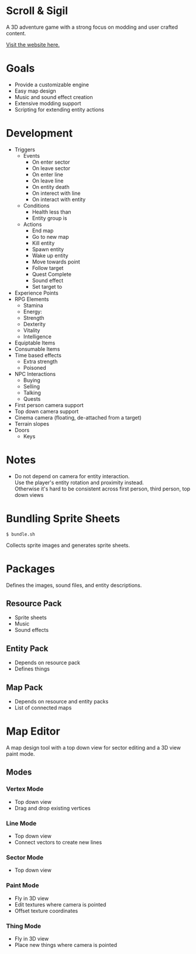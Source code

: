 # Scroll & Sigil

A 3D adventure game with a strong focus on modding and user crafted content.

[Visit the website here.](https://scrollandsigil.com)

# Goals

- Provide a customizable engine
- Easy map design
- Music and sound effect creation
- Extensive modding support
- Scripting for extending entity actions

# Development

- Triggers
  - Events
    - On enter sector
    - On leave sector
    - On enter line
    - On leave line
    - On entity death
    - On interect with line
    - On interact with entity
  - Conditions
    - Health less than
    - Entity group is
  - Actions
    - End map
    - Go to new map
    - Kill entity
    - Spawn entity
    - Wake up entity
    - Move towards point
    - Follow target
    - Quest Complete
    - Sound effect
    - Set target to
- Experience Points
- RPG Elements
  - Stamina
  - Energy:
  - Strength
  - Dexterity
  - Vitality
  - Intelligence
- Equiptable Items
- Consumable Items
- Time based effects
  - Extra strength
  - Poisoned
- NPC Interactions
  - Buying
  - Selling
  - Talking
  - Quests
- First person camera support
- Top down camera support
- Cinema camera (floating, de-attached from a target)
- Terrain slopes
- Doors
  - Keys

# Notes

- Do not depend on camera for entity interaction.  
  Use the player's entity rotation and proximity instead.  
  Otherwise it's hard to be consistent across first person, third person, top down views

# Bundling Sprite Sheets

`$ bundle.sh`

Collects sprite images and generates sprite sheets.

# Packages

Defines the images, sound files, and entity descriptions.

## Resource Pack

- Sprite sheets
- Music
- Sound effects

## Entity Pack

- Depends on resource pack
- Defines things

## Map Pack

- Depends on resource and entity packs
- List of connected maps

# Map Editor

A map design tool with a top down view for sector editing and a 3D view paint mode.

## Modes

### Vertex Mode

- Top down view
- Drag and drop existing vertices

### Line Mode

- Top down view
- Connect vectors to create new lines

### Sector Mode

- Top down view

### Paint Mode

- Fly in 3D view
- Edit textures where camera is pointed
- Offset texture coordinates

### Thing Mode

- Fly in 3D view
- Place new things where camera is pointed
